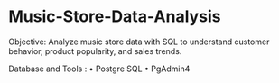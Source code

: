 # Music-Store-Data-Analysis
Objective: Analyze music store data with SQL to understand customer behavior, product popularity, and sales trends.

Database and Tools :
•	Postgre SQL 
•	PgAdmin4
 


